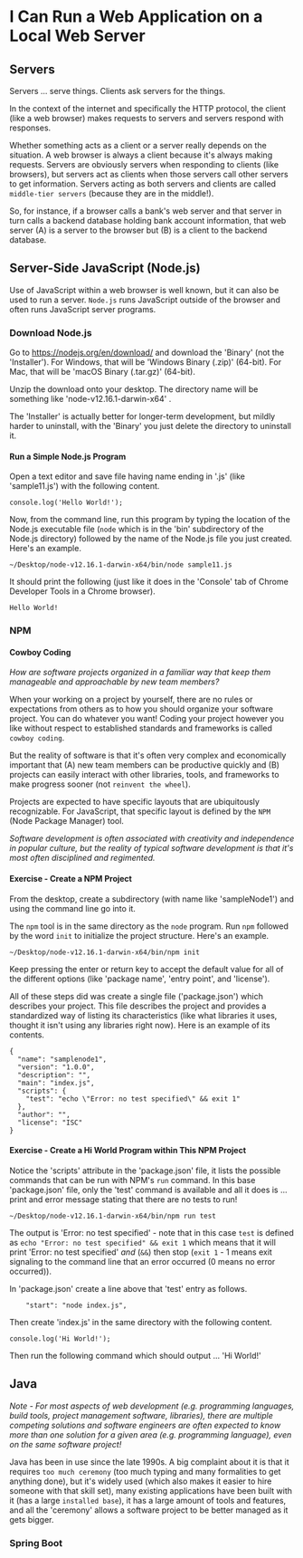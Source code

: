 
# I Can Run a Web Application on a Local Web Server

## Servers

Servers ... serve things. Clients ask servers for the things.

In the context of the internet and specifically the HTTP protocol,
the client (like a web browser) makes requests to servers and servers respond
with responses.

Whether something acts as a client or a server really depends on the situation.
A web browser is always a client because it's always making requests. Servers
are obviously servers when responding to clients (like browsers), but servers
act as clients when those servers call other servers to get information.
Servers acting as both servers and clients are called `middle-tier servers`
(because they are in the middle!).

So, for instance, if a browser calls a bank's web server and that server in turn
calls a backend database holding bank account information, that web server (A)
is a server to the browser but (B) is a client to the backend database.

## Server-Side JavaScript (Node.js)

Use of JavaScript within a web browser is well known, but it can also be used
to run a server. `Node.js` runs JavaScript outside of the browser and often
runs JavaScript server programs.

### Download Node.js

Go to https://nodejs.org/en/download/ and download the 'Binary' (not the 'Installer').
For Windows, that will be 'Windows Binary (.zip)' (64-bit). For Mac, that will be
'macOS Binary (.tar.gz)' (64-bit).

Unzip the download onto your desktop. The directory name will be something like
'node-v12.16.1-darwin-x64' .

The 'Installer' is actually better for longer-term development, but mildly harder
to uninstall, with the 'Binary' you just delete the directory to uninstall it.

#### Run a Simple Node.js Program

Open a text editor and save file having name ending in '.js' (like 'sample11.js')
with the following content.

```
console.log('Hello World!');
```

Now, from the command line, run this program by typing the location of the Node.js
executable file (`node` which is in the 'bin' subdirectory of the Node.js directory)
followed by the name of the Node.js file you just created. Here's an example.

```
~/Desktop/node-v12.16.1-darwin-x64/bin/node sample11.js
```

It should print the following (just like it does in the 'Console' tab of Chrome
Developer Tools in a Chrome browser).

```
Hello World!
```

### NPM

#### Cowboy Coding

_How are software projects organized in a familiar way that keep them manageable
and approachable by new team members?_

When your working on a project by yourself, there are no rules or expectations
from others as to how you should organize your software project. You can do whatever
you want! Coding your project however you like without respect to established
standards and frameworks is called `cowboy coding`.

But the reality of software is that it's often very complex and economically
important that (A) new team members can be productive quickly and (B) projects
can easily interact with other libraries, tools, and frameworks to make progress
sooner (not `reinvent the wheel`).

Projects are expected to have specific layouts that are ubiquitously recognizable.
For JavaScript, that specific layout is defined by the `NPM` (Node Package Manager)
tool.

_Software development is often associated with creativity and independence
in popular culture, but the reality of typical software development is that it's
most often disciplined and regimented._

#### Exercise - Create a NPM Project

From the desktop, create a subdirectory (with name like 'sampleNode1')
and using the command line go into it.

The `npm` tool is in the same directory as the `node` program. Run `npm` followed
by the word `init` to initialize the project structure. Here's an example.

```
~/Desktop/node-v12.16.1-darwin-x64/bin/npm init
```

Keep pressing the enter or return key to accept the default value for all of the
different options (like 'package name', 'entry point', and 'license').

All of these steps did was create a single file ('package.json') which describes
your project. This file describes the project and provides a standardized way
of listing its characteristics (like what libraries it uses, thought it isn't
using any libraries right now). Here is an example of its contents.

```
{
  "name": "samplenode1",
  "version": "1.0.0",
  "description": "",
  "main": "index.js",
  "scripts": {
    "test": "echo \"Error: no test specified\" && exit 1"
  },
  "author": "",
  "license": "ISC"
}
```

#### Exercise - Create a Hi World Program within This NPM Project

Notice the 'scripts' attribute in the 'package.json' file, it lists the possible
commands that can be run with NPM's `run` command. In this base 'package.json' file,
only the 'test' command is available and all it does is ... print and error message
stating that there are no tests to run!

```
~/Desktop/node-v12.16.1-darwin-x64/bin/npm run test
```

The output is 'Error: no test specified' - note that in this case `test` is
defined as `echo "Error: no test specified" && exit 1` which means that it will
print 'Error: no test specified' _and_ (`&&`) then stop (`exit 1` - 1 means exit
signaling to the command line that an error occurred (0 means no error occurred)).

In 'package.json' create a line above that 'test' entry as follows.

```
    "start": "node index.js",
```

Then create 'index.js' in the same directory with the following content.

```
console.log('Hi World!');
```

Then run the following command which should output ... 'Hi World!'

## Java

_Note - For most aspects of web development (e.g. programming languages, build tools,
project management software, libraries), there are multiple competing solutions
and software engineers are often expected to know more than one solution for a given
area (e.g. programming language), even on the same software project!_

Java has been in use since the late 1990s. A big complaint about it is that
it requires `too much ceremony` (too much typing and many formalities to get
anything done), but it's widely used (which also makes it easier to hire someone
with that skill set), many existing applications have been built with it (has a large
`installed base`), it has a large amount of tools and features, and all the 'ceremony'
allows a software project to be better managed as it gets bigger.

### Spring Boot

